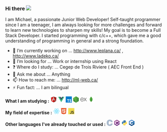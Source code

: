 ### Hi there <img src="https://camo.githubusercontent.com/e8e7b06ecf583bc040eb60e44eb5b8e0ecc5421320a92929ce21522dbc34c891/68747470733a2f2f6d656469612e67697068792e636f6d2f6d656469612f6876524a434c467a6361737252346961377a2f67697068792e676966" width="25px" data-canonical-src="https://media.giphy.com/media/hvRJCLFzcasrR4ia7z/giphy.gif" style="max-width:100%;">

I am Michael, a passionate Junior Web Developer! Self-taught programmer since I am a teenager, I am always looking for more challenges and forward to learn new technologies to sharpen my skills! My goal is to become a Full Stack Developer. I started programming with c/c++, which gave me a good understanding of programming in general and a strong foundation.

- 🔭 I’m currently working on ... http://www.leplana.ca/ , http://www.ladeko.ca/
- 🤔 I’m looking for ... Work or internship using React 
- :question: Where do I study: ... Cegep de Trois Riviere ( AEC Front End )
- 💬 Ask me about ... Anything
- 📫 How to reach me: ...  http://ml-web.ca/
- ⚡ Fun fact: ... I am bilingual


<b>What I am studying :</b>
<img height="20" src="https://github.com/devicons/devicon/blob/master/icons/angularjs/angularjs-original.svg" style="max-width:100%"/>
<img height="20" src="https://github.com/devicons/devicon/blob/master/icons/vuejs/vuejs-original.svg" style="max-width:100%"/>
<img height="20" src="https://github.com/devicons/devicon/blob/master/icons/typescript/typescript-original.svg" style="max-width:100%"/>
<img height="20" src="https://github.com/devicons/devicon/blob/master/icons/nodejs/nodejs-original.svg" style="max-width:100%"/>
<img height="20" src="https://github.com/devicons/devicon/blob/master/icons/express/express-original.svg" style="max-width:100%"/>
<img height="20" src="https://github.com/devicons/devicon/blob/master/icons/mongodb/mongodb-original.svg" style="max-width:100%"/>

<b>My field of expertise :</b>
<img height="20" src="https://github.com/devicons/devicon/blob/master/icons/react/react-original.svg" style="max-width:100%"/>
<img height="20" src="https://github.com/devicons/devicon/blob/master/icons/html5/html5-original.svg" style="max-width:100%"/>
<img height="20" src="https://github.com/devicons/devicon/blob/master/icons/javascript/javascript-original.svg" style="max-width:100%"/>

<b>Other languages I've already touched or used :<b/>  <img height="20" src="https://github.com/devicons/devicon/blob/master/icons/c/c-original.svg" style="max-width:100%"/>
<img height="20" src="https://github.com/devicons/devicon/blob/master/icons/csharp/csharp-original.svg" style="max-width:100%"/>
 <img height="20" src="https://github.com/devicons/devicon/blob/master/icons/python/python-original.svg" style="max-width:100%"/>
 <img height="20" src="https://github.com/devicons/devicon/blob/master/icons/cplusplus/cplusplus-original.svg" style="max-width:100%"/>

